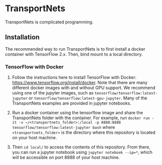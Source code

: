 # TransportNets

TransportNets is complicated programming.

## Installation

The recommended way to run TransportNets is to first install a docker container with TensorFlow 2.x. Then, bind mount to a local directory.

### TensorFlow with Docker

1. Follow the instructions here to install TensorFlow with Docker: https://www.tensorflow.org/install/docker.  Note that there are many different docker images with and without GPU support.   We recommend using one of the jupyter images, such as `tensorflow/tensorflow:latest-jupyter` or `tensorflow/tensorflow:latest-gpu-jupyter`.   Many of the TransportNets examples are provided in jupyter notebooks.

2. Run a docker container using the tensorflow image and share the TransportNets folder with the container.  For example, run 
```docker run -it -v ~/<transportnets_folder>:/local -p 8888:8888 tensorflow/tensorflow:latest-jupyter bash```
where `<transportnets_folder>` is the directory where this repository is located on your host machine.

3. Then `cd local/` to access the contents of this repository. From there, you can run a jupyter notebook using `jupyter notebook --ip=*`, which will be accessible on port 8888 of your host machine.
